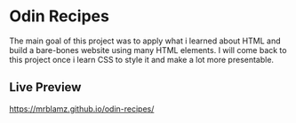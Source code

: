 # Odin Recipes

The main goal of this project was to apply what i learned about HTML and build a bare-bones website using many HTML elements.
I will come back to this project once i learn CSS to style it and make a lot more presentable.

## Live Preview

https://mrblamz.github.io/odin-recipes/
